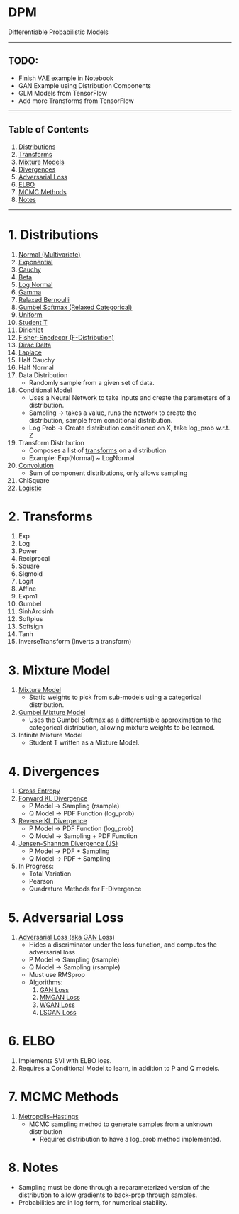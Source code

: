 # DPM
Differentiable Probabilistic Models

---

## TODO:
  * Finish VAE example in Notebook
  * GAN Example using Distribution Components
  * GLM Models from TensorFlow
  * Add more Transforms from TensorFlow

---

## Table of Contents
1. [Distributions](#distributions)
2. [Transforms](#transforms)
3. [Mixture Models](#mixture-models)
4. [Divergences](#divergences)
5. [Adversarial Loss](#adversarial-loss)
6. [ELBO](#elbo)
7. [MCMC Methods](#mcmc-methods)
8. [Notes](#notes)

---

# 1. Distributions <a name="distributions"></a>
  1. [Normal (Multivariate)](https://en.wikipedia.org/wiki/Multivariate_normal_distribution)
  2. [Exponential](https://en.wikipedia.org/wiki/Exponential_distribution)
  3. [Cauchy](https://en.wikipedia.org/wiki/Cauchy_distribution)
  4. [Beta](https://en.wikipedia.org/wiki/Beta_distribution)
  5. [Log Normal](https://en.wikipedia.org/wiki/Log-normal_distribution)
  6. [Gamma](https://en.wikipedia.org/wiki/Gamma_distribution)
  7. [Relaxed Bernoulli](https://arxiv.org/abs/1611.00712)
  8. [Gumbel Softmax (Relaxed Categorical)](https://arxiv.org/abs/1611.01144)
  9. [Uniform](https://en.wikipedia.org/wiki/Uniform_distribution_(continuous))
  10. [Student T](https://en.wikipedia.org/wiki/Student%27s_t-distribution)
  11. [Dirichlet](https://en.wikipedia.org/wiki/Dirichlet_distribution)
  12. [Fisher-Snedecor (F-Distribution)](https://en.wikipedia.org/wiki/F-distribution)
  13. [Dirac Delta](https://en.wikipedia.org/wiki/Dirac_delta_function)
  14. [Laplace](https://en.wikipedia.org/wiki/Laplace_distribution)
  15. Half Cauchy
  16. Half Normal
  17. Data Distribution
      * Randomly sample from a given set of data.
  18. Conditional Model
      * Uses a Neural Network to take inputs and create the parameters of a distribution.
      * Sampling -> takes a value, runs the network to create the distribution,
        sample from conditional distribution.
      * Log Prob -> Create distribution conditioned on X, take log_prob w.r.t. Z
  19. Transform Distribution
      * Composes a list of [transforms](#transforms) on a distribution
      * Example: Exp(Normal) ~ LogNormal
  20. [Convolution](https://en.wikipedia.org/wiki/List_of_convolutions_of_probability_distributions)
      * Sum of component distributions, only allows sampling
  21. ChiSquare
  22. [Logistic](https://en.wikipedia.org/wiki/Logistic_distribution)


# 2. Transforms <a name="transforms"></a>
  1. Exp
  2. Log
  3. Power
  4. Reciprocal
  5. Square
  6. Sigmoid
  7. Logit
  8. Affine
  9. Expm1
  10. Gumbel
  11. SinhArcsinh
  12. Softplus
  13. Softsign
  14. Tanh
  15. InverseTransform (Inverts a transform)

# 3. Mixture Model <a name="mixture-model"></a>
  1. [Mixture Model](https://en.wikipedia.org/wiki/Mixture_model)
      * Static weights to pick from sub-models using a categorical distribution.
  2. [Gumbel Mixture Model](https://arxiv.org/abs/1611.01144)
      * Uses the Gumbel Softmax as a differentiable approximation to the
      categorical distribution, allowing mixture weights to be learned.
  3. Infinite Mixture Model
      * Student T written as a Mixture Model.

# 4. Divergences <a name="divergences"></a>
  1. [Cross Entropy](https://en.wikipedia.org/wiki/Cross_entropy)
  2. [Forward KL Divergence](https://en.wikipedia.org/wiki/Kullback–Leibler_divergence)
      * P Model -> Sampling (rsample)
      * Q Model -> PDF Function (log_prob)
  3. [Reverse KL Divergence](https://en.wikipedia.org/wiki/Kullback–Leibler_divergence)
      * P Model -> PDF Function (log_prob)
      * Q Model -> Sampling + PDF Function
  4. [Jensen-Shannon Divergence (JS)](https://en.wikipedia.org/wiki/Jensen–Shannon_divergence)
      * P Model -> PDF + Sampling
      * Q Model -> PDF + Sampling
  5. In Progress:
      * Total Variation
      * Pearson
      * Quadrature Methods for F-Divergence

# 5. Adversarial Loss <a name="adversarial-loss"></a>
  1. [Adversarial Loss (aka GAN Loss)](https://arxiv.org/pdf/1711.10337.pdf)
      * Hides a discriminator under the loss function, and computes the adversarial loss
      * P Model -> Sampling (rsample)
      * Q Model -> Sampling (rsample)
      * Must use RMSprop
      * Algorithms:
          1. [GAN Loss](https://papers.nips.cc/paper/5423-generative-adversarial-nets.pdf)
          2. [MMGAN Loss](https://papers.nips.cc/paper/5423-generative-adversarial-nets.pdf)
          3. [WGAN Loss](https://arxiv.org/pdf/1701.07875.pdf)
          4. [LSGAN Loss](https://arxiv.org/pdf/1611.04076.pdf)

# 6. ELBO <a name="elbo"></a>
  1. Implements SVI with ELBO loss.
  2. Requires a Conditional Model to learn, in addition to P and Q models.

# 7. MCMC Methods <a name="mcmc-methods"></a>
  1. [Metropolis–Hastings](https://en.wikipedia.org/wiki/Metropolis–Hastings_algorithm)
      * MCMC sampling method to generate samples from a unknown distribution
        * Requires distribution to have a log_prob method implemented.

# 8. Notes <a name="notes"></a>
  * Sampling must be done through a reparameterized version of the
    distribution to allow gradients to back-prop through samples.
  * Probabilities are in log form, for numerical stability.
